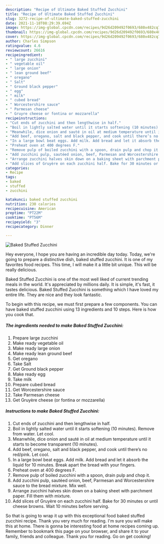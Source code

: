 ```yaml
---
description: "Recipe of Ultimate Baked Stuffed Zucchini"
title: "Recipe of Ultimate Baked Stuffed Zucchini"
slug: 3272-recipe-of-ultimate-baked-stuffed-zucchini
date: 2021-11-18T08:29:39.694Z
image: https://img-global.cpcdn.com/recipes/9d26d209492f0693/680x482cq70/baked-stuffed-zucchini-recipe-main-photo.jpg
thumbnail: https://img-global.cpcdn.com/recipes/9d26d209492f0693/680x482cq70/baked-stuffed-zucchini-recipe-main-photo.jpg
cover: https://img-global.cpcdn.com/recipes/9d26d209492f0693/680x482cq70/baked-stuffed-zucchini-recipe-main-photo.jpg
author: Charles Simpson
ratingvalue: 4.6
reviewcount: 26616
recipeingredient:
- " large zucchini"
- " vegetable oil"
- " large onion"
- " lean ground beef"
- " oregano"
- " Salt"
- " Ground black pepper"
- " egg"
- " milk"
- " cubed bread"
- " Worcestershire sauce"
- " Parmesan cheese"
- " Gruyre cheese or fontina or mozzarella"
recipeinstructions:
- "Cut ends of zucchini and then lengthwise in half."
- "Boil in lightly salted water until it starts softening (10 minutes). Remove from water. Let cool."
- "Meanwhile, dice onion and sauté in oil at medium temperature until it starts to become transparent (10 minutes)."
- "Add beef, oregano, salt and black pepper, and cook until there’s no red/pink. Let cool."
- "In a large bowl beat eggs. Add milk. Add bread and let it absorb the liquid for 10 minutes. Break apart the bread with your fingers."
- "Preheat oven at 400 degrees F."
- "Remove pulp of boiled zucchini with a spoon, drain pulp and chop it."
- "Add zucchini pulp, sautéed onion, beef, Parmesan and Worcestershire sauce to the bread mixture. Mix well."
- "Arrange zucchini halves skin down on a baking sheet with parchment paper. Fill them with mixture."
- "Add slices of Gruyère on each zucchini half. Bake for 30 minutes or until cheese browns. Wait 10 minutes before serving."
categories:
- Recipe
tags:
- baked
- stuffed
- zucchini

katakunci: baked stuffed zucchini 
nutrition: 230 calories
recipecuisine: American
preptime: "PT22M"
cooktime: "PT56M"
recipeyield: "3"
recipecategory: Dinner

---
```



![Baked Stuffed Zucchini](https://img-global.cpcdn.com/recipes/9d26d209492f0693/680x482cq70/baked-stuffed-zucchini-recipe-main-photo.jpg)

Hey everyone, I hope you are having an incredible day today. Today, we're going to prepare a distinctive dish, baked stuffed zucchini. It is one of my favorites food recipes. This time, I will make it a little bit unique. This will be really delicious.

Baked Stuffed Zucchini is one of the most well liked of current trending meals in the world. It's appreciated by millions daily. It is simple, it's fast, it tastes delicious. Baked Stuffed Zucchini is something which I have loved my entire life. They are nice and they look fantastic.




To begin with this recipe, we must first prepare a few components. You can have baked stuffed zucchini using 13 ingredients and 10 steps. Here is how you cook that.

<!--inarticleads1-->

##### The ingredients needed to make Baked Stuffed Zucchini:

1. Prepare  large zucchini
1. Make ready  vegetable oil
1. Make ready  large onion
1. Make ready  lean ground beef
1. Get  oregano
1. Take  Salt
1. Get  Ground black pepper
1. Make ready  egg
1. Take  milk
1. Prepare  cubed bread
1. Get  Worcestershire sauce
1. Take  Parmesan cheese
1. Get  Gruyère cheese (or fontina or mozzarella)




<!--inarticleads2-->

##### Instructions to make Baked Stuffed Zucchini:

1. Cut ends of zucchini and then lengthwise in half.
1. Boil in lightly salted water until it starts softening (10 minutes). Remove from water. Let cool.
1. Meanwhile, dice onion and sauté in oil at medium temperature until it starts to become transparent (10 minutes).
1. Add beef, oregano, salt and black pepper, and cook until there’s no red/pink. Let cool.
1. In a large bowl beat eggs. Add milk. Add bread and let it absorb the liquid for 10 minutes. Break apart the bread with your fingers.
1. Preheat oven at 400 degrees F.
1. Remove pulp of boiled zucchini with a spoon, drain pulp and chop it.
1. Add zucchini pulp, sautéed onion, beef, Parmesan and Worcestershire sauce to the bread mixture. Mix well.
1. Arrange zucchini halves skin down on a baking sheet with parchment paper. Fill them with mixture.
1. Add slices of Gruyère on each zucchini half. Bake for 30 minutes or until cheese browns. Wait 10 minutes before serving.




So that is going to wrap it up with this exceptional food baked stuffed zucchini recipe. Thank you very much for reading. I'm sure you will make this at home. There is gonna be interesting food at home recipes coming up. Remember to bookmark this page on your browser, and share it to your family, friends and colleague. Thank you for reading. Go on get cooking!
